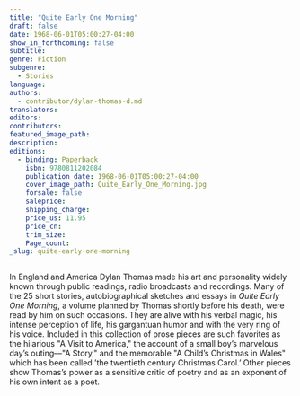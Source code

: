 ```yaml
---
title: "Quite Early One Morning"
draft: false
date: 1968-06-01T05:00:27-04:00
show_in_forthcoming: false
subtitle:
genre: Fiction
subgenre:
  - Stories
language:
authors:
  - contributor/dylan-thomas-d.md
translators:
editors:
contributors:
featured_image_path:
description:
editions:
  - binding: Paperback
    isbn: 9780811202084
    publication_date: 1968-06-01T05:00:27-04:00
    cover_image_path: Quite_Early_One_Morning.jpg
    forsale: false
    saleprice:
    shipping_charge:
    price_us: 11.95
    price_cn:
    trim_size:
    Page_count:
_slug: quite-early-one-morning
---
```


In England and America Dylan Thomas made his art and personality widely known through public readings, radio broadcasts and recordings. Many of the 25 short stories, autobiographical sketches and essays in _Quite Early One Morning_, a volume planned by Thomas shortly before his death, were read by him on such occasions. They are alive with his verbal magic, his intense perception of life, his gargantuan humor and with the very ring of his voice. Included in this collection of prose pieces are such favorites as the hilarious "A Visit to America," the account of a small boy’s marvelous day’s outing––"A Story," and the memorable "A Child’s Christmas in Wales" which has been called ’the twentieth century Christmas Carol.’ Other pieces show Thomas’s power as a sensitive critic of poetry and as an exponent of his own intent as a poet.

